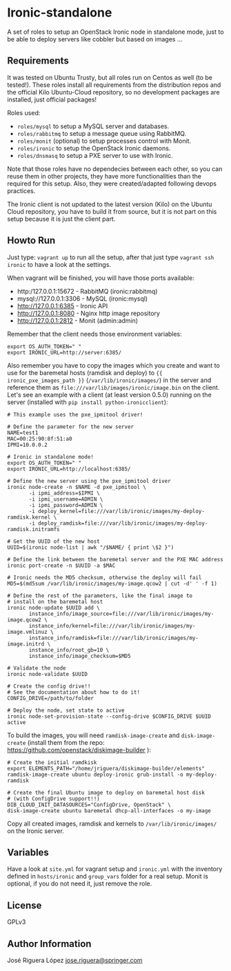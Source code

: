 Ironic-standalone
=================

A set of roles to setup an OpenStack Ironic node in standalone mode, 
just to be able to deploy servers like cobbler but based on images ...

Requirements
------------

It was tested on Ubuntu Trusty, but all roles run on Centos as well 
(to be tested!). These roles install all requirements from the 
distribution repos and the official Kilo Ubuntu-Cloud repository,
so no development packages are installed, just official packages!

Roles used:

 * `roles/mysql` to setup a MySQL server and databases.
 * `roles/rabbitmq` to setup a message queue using RabbitMQ.
 * `roles/monit` (optional) to setup processes control with Monit.
 * `roles/ironic` to setup the OpenStack Ironic daemons.
 * `roles/dnsmasq` to setup a PXE server to use with Ironic.

Note that those roles have no dependecies between each other, so you 
can reuse them in other projects, they have more functionalities than 
the required for this setup. Also, they were created/adapted following 
devops practices.
 
The Ironic client is not updated to the latest version (Kilo) on the
Ubuntu Cloud repository, you have to build it from source, but it is 
not part on this setup because it is just the client part.

Howto Run
---------

Just type: `vagrant up` to run all the setup, after that just type
`vagrant ssh ironic` to have a look at the settings.

When vagrant will be finished, you will have those ports available:

 * http:/127.0.0.1:15672 - RabbitMQ (ironic:rabbitmq)
 * mysql://127.0.0.1:3306 - MySQL (ironic:mysql)
 * http://127.0.0.1:6385 - Ironic API
 * http://127.0.0.1:8080 - Nginx http image repository
 * http://127.0.0.1:2812 - Monit (admin:admin) 

Remember that the client needs those environment variables:
```
export OS_AUTH_TOKEN=" "
export IRONIC_URL=http://server:6385/
```

Also remember you have to copy the images which you create and want to use for 
the baremetal hosts (ramdisk and deploy) to `{{ ironic_pxe_images_path }}` 
(`/var/lib/ironic/images/`) in the server and reference them as
`file:///var/lib/images/ironic/image.bin` on the client. Let's see an example 
with a client (at least version 0.5.0) running on the server (installed with 
`pip install python-ironicclient`):

```
# This example uses the pxe_ipmitool driver!

# Define the parameter for the new server
NAME=test1
MAC=00:25:90:8f:51:a0
IPMI=10.0.0.2
 
# Ironic in standalone mode!
export OS_AUTH_TOKEN=" "
export IRONIC_URL=http://localhost:6385/
 
# Define the new server using the pxe_ipmitool driver
ironic node-create -n $NAME -d pxe_ipmitool \
       -i ipmi_address=$IPMI \
       -i ipmi_username=ADMIN \
       -i ipmi_password=ADMIN \
       -i deploy_kernel=file:///var/lib/ironic/images/my-deploy-ramdisk.kernel \
       -i deploy_ramdisk=file:///var/lib/ironic/images/my-deploy-ramdisk.initramfs

# Get the UUID of the new host
UUID=$(ironic node-list | awk "/$NAME/ { print \$2 }")
 
# Define the link between the baremetal server and the PXE MAC address
ironic port-create -n $UUID -a $MAC

# Ironic needs the MD5 checksum, otherwise the deploy will fail
MD5=$(md5sum /var/lib/ironic/images/my-image.qcow2 | cut -d' ' -f 1)
 
# Define the rest of the parameters, like the final image to
# install on the baremetal host
ironic node-update $UUID add \
       instance_info/image_source=file:///var/lib/ironic/images/my-image.qcow2 \
       instance_info/kernel=file:///var/lib/ironic/images/my-image.vmlinuz \
       instance_info/ramdisk=file:///var/lib/ironic/images/my-image.initrd \
       instance_info/root_gb=10 \
       instance_info/image_checksum=$MD5
 
# Validate the node
ironic node-validate $UUID
 
# Create the config drive!!
# See the documentation about how to do it!
CONFIG_DRIVE=/path/to/folder
 
# Deploy the node, set state to active
ironic node-set-provision-state --config-drive $CONFIG_DRIVE $UUID active
```

To build the images, you will need `ramdisk-image-create` and `disk-image-create` 
(install them from the repo: https://github.com/openstack/diskimage-builder ):

```
# Create the initial ramdkisk
export ELEMENTS_PATH="/home/jriguera/diskimage-builder/elements" 
ramdisk-image-create ubuntu deploy-ironic grub-install -o my-deploy-ramdisk
 
# Create the final Ubuntu image to deploy on baremetal host disk 
# (with ConfigDrive support!!)
DIB_CLOUD_INIT_DATASOURCES="ConfigDrive, OpenStack" \
disk-image-create ubuntu baremetal dhcp-all-interfaces -o my-image
```

Copy all created images, ramdisk and kernels to `/var/lib/ironic/images/`
on the Ironic server.


Variables
---------

Have a look at `site.yml` for vagrant setup and `ironic.yml` with the 
inventory defined in `hosts/ironic` and `group_vars` folder for a real setup.
Monit is optional, if you do not need it, just remove the role.


License
-------

GPLv3

Author Information
------------------

José Riguera López <jose.riguera@springer.com>
